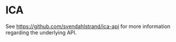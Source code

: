 # ICA

See https://github.com/svendahlstrand/ica-api for more information regarding the underlying API.
